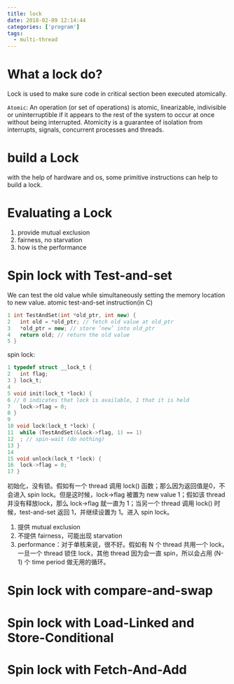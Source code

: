 ```yaml
---
title: lock
date: 2018-02-09 12:14:44
categories: ['program']
tags:
  - multi-thread
---
```

# What a lock do?
Lock is used to make sure code in critical section been executed atomically.

`Atomic`: An operation (or set of operations) is atomic, linearizable, indivisible or uninterruptible if it appears to the rest of the system to occur at once without being interrupted. Atomicity is a guarantee of isolation from interrupts, signals, concurrent processes and threads.

# build a Lock
with the help of hardware and os, some primitive instructions can help to build a lock.

# Evaluating a Lock
1. provide mutual exclusion
2. fairness, no starvation
3. how is the performance

# Spin lock with Test-and-set
We can test the old value while simultaneously setting the memory location to new value.
atomic test-and-set instruction(in C)

```cpp
1 int TestAndSet(int *old_ptr, int new) {
2   int old = *old_ptr; // fetch old value at old_ptr
3   *old_ptr = new; // store ’new’ into old_ptr
4   return old; // return the old value
5 }
```

spin lock:

```c
1 typedef struct __lock_t {
2   int flag;
3 } lock_t;
4
5 void init(lock_t *lock) {
6 // 0 indicates that lock is available, 1 that it is held
7   lock->flag = 0;
8 }
9
10 void lock(lock_t *lock) {
11  while (TestAndSet(&lock->flag, 1) == 1)
12  ; // spin-wait (do nothing)
13 }
14
15 void unlock(lock_t *lock) {
16  lock->flag = 0;
17 }
```

初始化，没有锁。假如有一个 thread 调用 lock() 函数；那么因为返回值是0，不会进入 spin lock。但是这时候，lock->flag 被置为 new value 1；假如该 thread 并没有释放lock，那么 lock->flag 就一直为 1；当另一个 thread 调用 lock() 时候，test-and-set 返回 1，并继续设置为 1。进入 spin lock。
1. 提供 mutual exclusion
2. 不提供 fairness，可能出现 starvation
3. performance：对于单核来说，很不好。假如有 N 个 thread 共用一个 lock，一旦一个 thread 锁住 lock，其他 thread 因为会一直 spin，所以会占用 (N-1) 个 time period 做无用的循环。

# Spin lock with compare-and-swap
# Spin lock with Load-Linked and Store-Conditional
# Spin lock with Fetch-And-Add
